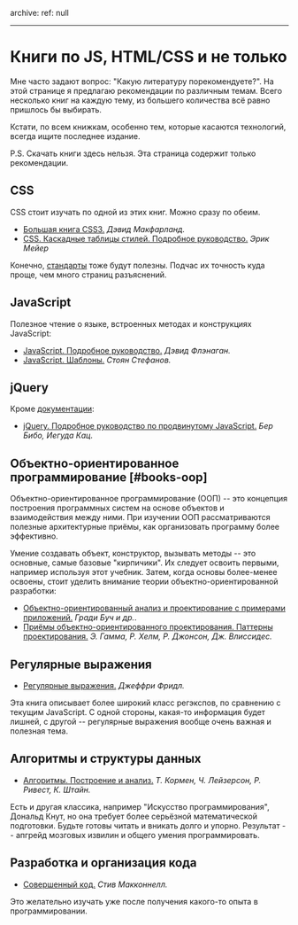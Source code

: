 archive:
  ref: null

---

# Книги по JS, HTML/CSS и не только

Мне часто задают вопрос: "Какую литературу порекомендуете?". На этой странице я предлагаю рекомендации по различным темам. Всего несколько книг на каждую тему, из большего количества всё равно пришлось бы выбирать.

Кстати, по всем книжкам, особенно тем, которые касаются технологий, всегда ищите последнее издание.

P.S. Скачать книги здесь нельзя. Эта страница содержит только рекомендации.

## CSS

CSS стоит изучать по одной из этих книг. Можно сразу по обеим.

- <a href="http://www.ozon.ru/context/detail/id/24493075/?partner=iliakan">Большая книга CSS3.</a>
<i>Дэвид Макфарланд.</i>
- <a href="http://www.ozon.ru/context/detail/id/3881079/?partner=iliakan">CSS. Каскадные таблицы стилей. Подробное руководство.</a>
<i>Эрик Мейер</i>

Конечно, [стандарты](http://www.w3.org/Style/CSS/) тоже будут полезны. Подчас их точность куда проще, чем много страниц разъяснений.

## JavaScript

Полезное чтение о языке, встроенных методах и конструкциях JavaScript:

- <a href="http://www.ozon.ru/context/detail/id/19677670/?partner=iliakan">JavaScript. Подробное руководство.</a>
<i>Дэвид Флэнаган.</i>
- <a href="http://www.ozon.ru/context/detail/id/6287517/?partner=iliakan">JavaScript. Шаблоны.</a>
<i>Стоян Стефанов.</i>

## jQuery

Кроме [документации](http://api.jquery.com/):

- <a href="http://www.ozon.ru/context/detail/id/6277333/?partner=iliakan">jQuery. Подробное руководство по продвинутому JavaScript.</a>
<i>Бер Бибо, Иегуда Кац.</i>

## Объектно-ориентированное программирование [#books-oop]

Объектно-ориентированное программирование (ООП) -- это концепция построения программных систем на основе объектов и взаимодействия между ними. При изучении ООП рассматриваются полезные архитектурные приёмы, как организовать программу более эффективно.

Умение создавать объект, конструктор, вызывать методы -- это основные, самые базовые "кирпичики". Их следует освоить первыми, например используя этот учебник. Затем, когда основы более-менее освоены, стоит уделить внимание теории объектно-ориентированной разработки:

- <a href="http://www.ozon.ru/context/detail/id/3905587/?partner=iliakan">Объектно-ориентированный анализ и проектирование с примерами приложений.</a>
<i>Гради Буч и др.</i>.
- <a href="http://www.ozon.ru/context/detail/id/2457392/?partner=iliakan">Приёмы объектно-ориентированного проектирования. Паттерны проектирования.</a>
<i>Э. Гамма, Р. Хелм, Р. Джонсон, Дж. Влиссидес.</i>

## Регулярные выражения

- <a href="http://www.ozon.ru/context/detail/id/4066500/?partner=iliakan">Регулярные выражения.</a>
<i>Джеффри Фридл.</i>

Эта книга описывает более широкий класс регэкспов, по сравнению с текущим JavaScript. С одной стороны, какая-то информация будет лишней, с другой -- регулярные выражения вообще очень важная и полезная тема.

## Алгоритмы и структуры данных

- <a href="http://www.ozon.ru/context/detail/id/2429691/?partner=iliakan">Алгоритмы. Построение и анализ.</a>
<i>Т. Кормен, Ч. Лейзерсон, Р. Ривест, К. Штайн.</i>

Есть и другая классика, например "Искусство программирования", Дональд Кнут, но она требует более серьёзной математической подготовки. Будьте готовы читать и вникать долго и упорно. Результат -- апгрейд мозговых извилин и общего умения программировать.

## Разработка и организация кода

- <a href="http://www.ozon.ru/context/detail/id/5508646/?partner=iliakan">Совершенный код.</a>
<i>Стив Макконнелл.</i>

Это желательно изучать уже после получения какого-то опыта в программировании.

